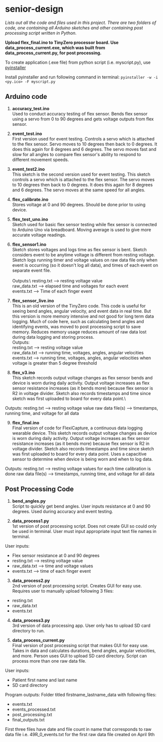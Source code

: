 # senior-design
*Lists out all the code and files used in this project.*
*There are two folders of code, one containing all Arduino sketches and other containing post processing script written in Python.*

**Upload flex_final.ino to TinyZero processor board. Use data_process_current.exe, which was built from data_process_current.py, for post processing.**

To create application (.exe file) from python script (i.e. myscript.py), use [pyinstaller](https://pyinstaller.readthedocs.io/en/stable/) 

Install pyinstaller and run following command in terminal:
`pyinstaller -w -i <py.ico> -F myscript.py`

## Arduino code

1. **accuracy_test.ino**<br/>Used to conduct accuracy testing of flex sensor. Bends flex sensor using a servo from 0 to 90 degrees and gets voltage outputs from flex sensor.

2. **event_test.ino**<br/>First version used for event testing. Controls a servo which is attached to the flex sensor. Servo moves to 10 degrees then back to 0 degrees. It does this again for 8 degrees and 6 degrees. The servo moves fast and slow for all angles to compare flex sensor's ability to respond to different movement speeds.

3. **event_test2.ino**<br/>This sketch is the second version used for event testing. This sketch controls a servo which is attached to the flex sensor. The servo moves to 10 degrees then back to 0 degrees. It does this again for 8 degrees and 6 degrees. The servo moves at the same speed for all angles.

4. **flex_calibrate.ino**<br/>Stores voltage at 0 and 90 degrees. Should be done prior to using device.

5. **flex_test_uno.ino**<br/>Sketch used for basic flex sensor testing while flex sensor is connected to Arduino Uno via breadboard. Moving average is used to give more accurate voltage readings.

6. **flex_sensor1.ino**<br/>Sketch stores voltages and logs time as flex sensor is bent. Sketch considers event to be anytime voltage is different from resting voltage. Sketch logs running timer and voltage values on raw data file only when event is occurring (so it doesn't log all data), and times of each event on separate event file.\
\
Outputs:\ 
resting.txt --> resting voltage value\
raw_data.txt --> elapsed time and voltages for each event\
events.txt --> Time of each finger event
         
7. **flex_sensor_live.ino**<br/>This is an old version of the TinyZero code. This code is useful for seeing bend angles, angular velocity, and event data in real time. But this version is more memory intensive and not good for long term data logging. Much of code here, such as calculating bend angles and identifying events, was moved to post processing script to save memory. Reduces memory usage reduces amount of raw data lost during data logging and storing process.\
Outputs:\
resting.txt --> resting voltage value\
raw_data.txt --> running time, voltages, angles, angular velocities\
events.txt --> running time, voltages, angles, angular velocities when voltage is greater than 5 degree threshold
         
8. **flex_v3.ino**<br/>This sketch records output voltage changes as flex sensor bends and device is worn during daily activity. Output voltage increases as flex sensor resistance increases (as it bends more) because flex sensor is R2 in voltage divider. Sketch also records timestamps and time since sketch was first uploaded to board for every data point.\

Outputs: resting.txt --> resting voltage value
         raw data file(s) --> timestamps, running time, and voltage for all data
         
9. **flex_final.ino**<br/>Final version of code for FlexiCapture, a continuous data logging wearable device. This sketch records output voltage changes as device is worn during daily activity. Output voltage increases as flex sensor resistance increases (as it bends more) because flex sensor is R2 in voltage divider. Sketch also records timestamps and time since sketch was first uploaded to board for every data point. Uses a capacitive sensor to determine when device is being worn and when to log data.

Outputs: resting.txt --> resting voltage values for each time calibration is done
         raw data file(s) --> timestamps, running time, and voltage for all data

## Post Processing Code

1. **bend_angles.py**<br/>Script to quickly get bend angles. User inputs resistance at 0 and 90 degrees. Used during accuracy and event testing.

2. **data_process1.py**<br/>1st version of post processing script. Does not create GUI so could only be used in terminal. User must input appropriate input text file names in terminal.

User inputs:
- Flex sensor resistance at 0 and 90 degrees
- resting.txt --> resting voltage value
- raw_data.txt --> time and voltage values
- events.txt --> time of each finger event

3. **data_process2.py**<br/>2nd version of post processing script. Creates GUI for easy use. Requires user to manually upload following 3 files:
- resting.txt
- raw_data.txt
- events.txt

4. **data_process3.py**<br/>3rd version of data processing app. User only has to upload SD card directory to run.

5. **data_process_current.py**<br/>Final version of post processing script that makes GUI for easy use. Takes in data and calculates durations, bend angles, angular velocities, and more. Person uses GUI to upload SD card directory. Script can process more than one raw data file. 

User inputs:

- Patient first name and last name
- SD card directory

Program outputs:
Folder titled firstname_lastname_data with following files:
- events.txt
- events_processed.txt
- post_processing.txt
- final_outputs.txt

First three files have date and file count in name that corresponds to raw data file
i.e. 49R_0_events.txt for the first raw data file created on April 9th
